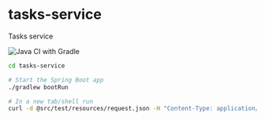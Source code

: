 # tasks-service
Tasks service


![Java CI with Gradle](https://github.com/hsiliev/tasks-service/workflows/Java%20CI%20with%20Gradle/badge.svg)

```bash
cd tasks-service

# Start the Spring Boot app
./gradlew bootRun

# In a new tab/shell run
curl -d @src/test/resources/request.json -H "Content-Type: application/json" localhost:8080/jobs
```
